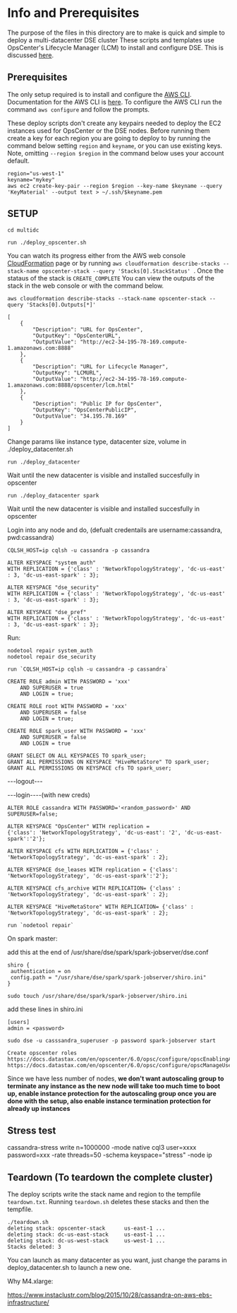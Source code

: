 # Info and Prerequisites

The purpose of the files in this directory are to make is quick and simple to deploy a multi-datacenter DSE cluster
These scripts and templates use OpsCenter's Lifecycle Manager (LCM) to install and configure DSE. This is discussed [here](./LCM.md).

## Prerequisites

The only setup required is to install and configure the [AWS CLI](http://docs.aws.amazon.com/cli/latest/userguide/installing.html).  Documentation for the AWS CLI is [here](http://docs.aws.amazon.com/AWSCloudFormation/latest/UserGuide/cfn-using-cli.html).  To configure the AWS CLI run the command `aws configure` and follow the prompts.

These deploy scripts don't create any keypairs needed to deploy the EC2 instances used for OpsCenter or the DSE nodes. Before running them create a key for each region you are going to deploy to by running the command below setting `region` and `keyname`, or you can use existing keys. Note, omitting `--region $region` in the command below uses your account default.

```
region="us-west-1"
keyname="mykey"
aws ec2 create-key-pair --region $region --key-name $keyname --query 'KeyMaterial' --output text > ~/.ssh/$keyname.pem
```

SETUP
-----

```
cd multidc

run ./deploy_opscenter.sh
```

You can watch its progress either from the AWS web console [CloudFormation](https://console.aws.amazon.com/cloudformation/home) page or by running `aws cloudformation describe-stacks --stack-name opscenter-stack --query 'Stacks[0].StackStatus' `. Once the stataus of the stack is `CREATE_COMPLETE` You can view the outputs of the stack in the web console or with the command below.

```
aws cloudformation describe-stacks --stack-name opscenter-stack --query 'Stacks[0].Outputs[*]'

[
    {
        "Description": "URL for OpsCenter",
        "OutputKey": "OpsCenterURL",
        "OutputValue": "http://ec2-34-195-78-169.compute-1.amazonaws.com:8888"
    },
    {
        "Description": "URL for Lifecycle Manager",
        "OutputKey": "LCMURL",
        "OutputValue": "http://ec2-34-195-78-169.compute-1.amazonaws.com:8888/opscenter/lcm.html"
    },
    {
        "Description": "Public IP for OpsCenter",
        "OutputKey": "OpsCenterPublicIP",
        "OutputValue": "34.195.78.169"
    }
]
```
Change params like instance type, datacenter size, volume in ./deploy_datacenter.sh

```
run ./deploy_datacenter
```

Wait until the new datacenter is visible and installed succesfully in opscenter

```
run ./deploy_datacenter spark
```

Wait until the new datacenter is visible and installed succesfully in opscenter

Login into any node and do, (defualt credentails are username:cassandra, pwd:cassandra)

```
CQLSH_HOST=ip cqlsh -u cassandra -p cassandra

ALTER KEYSPACE "system_auth" 
WITH REPLICATION = {'class' : 'NetworkTopologyStrategy', 'dc-us-east' : 3, 'dc-us-east-spark' : 3};

ALTER KEYSPACE "dse_security" 
WITH REPLICATION = {'class' : 'NetworkTopologyStrategy', 'dc-us-east' : 3, 'dc-us-east-spark' : 3};

ALTER KEYSPACE "dse_pref" 
WITH REPLICATION = {'class' : 'NetworkTopologyStrategy', 'dc-us-east' : 3, 'dc-us-east-spark' : 3};
```

Run:
```
nodetool repair system_auth
nodetool repair dse_security
```

```
run `CQLSH_HOST=ip cqlsh -u cassandra -p cassandra`

CREATE ROLE admin WITH PASSWORD = 'xxx' 
    AND SUPERUSER = true 
    AND LOGIN = true;

CREATE ROLE root WITH PASSWORD = 'xxx' 
    AND SUPERUSER = false 
    AND LOGIN = true;

CREATE ROLE spark_user WITH PASSWORD = 'xxx'
	AND SUPERUSER = false
	AND LOGIN = true

GRANT SELECT ON ALL KEYSPACES TO spark_user;
GRANT ALL PERMISSIONS ON KEYSPACE "HiveMetaStore" TO spark_user;
GRANT ALL PERMISSIONS ON KEYSPACE cfs TO spark_user;
```

---logout---

---login----(with new creds)

```
ALTER ROLE cassandra WITH PASSWORD='<random_password>' AND SUPERUSER=false;

ALTER KEYSPACE "OpsCenter" WITH replication =
{'class': 'NetworkTopologyStrategy', 'dc-us-east': '2', 'dc-us-east-spark':'2'};

ALTER KEYSPACE cfs WITH REPLICATION = {'class' : 'NetworkTopologyStrategy', 'dc-us-east-spark' : 2};

ALTER KEYSPACE dse_leases WITH replication = {'class': 'NetworkTopologyStrategy', 'dc-us-east-spark':'2'};

ALTER KEYSPACE cfs_archive WITH REPLICATION= {'class' : 'NetworkTopologyStrategy', 'dc-us-east-spark' : 2};
	
ALTER KEYSPACE "HiveMetaStore" WITH REPLICATION= {'class' : 'NetworkTopologyStrategy', 'dc-us-east-spark' : 2};
```

```
run `nodetool repair`
```

On spark master:

add this at the end of /usr/share/dse/spark/spark-jobserver/dse.conf 

```
shiro {
 authentication = on
 config.path = "/usr/share/dse/spark/spark-jobserver/shiro.ini"
}
```


```
sudo touch /usr/share/dse/spark/spark-jobserver/shiro.ini
```

add these lines in shiro.ini

```
[users]
admin = <password>
```

```
sudo dse -u casssandra_superuser -p password spark-jobserver start
```

```
Create opscenter roles
https://docs.datastax.com/en/opscenter/6.0/opsc/configure/opscEnablingAuth.html
https://docs.datastax.com/en/opscenter/6.0/opsc/configure/opscManageUsers.html
```

Since we have less number of nodes, **we don't want autoscaling group to
terminate any instance as the new node will take too much time to boot up,
enable instance protection for the autoscaling group once you are done with the setup, also enable instance termination protection for already up instances**

Stress test
--
cassandra-stress write n=1000000 -mode native cql3 user=xxxx password=xxx -rate threads=50 -schema keyspace="stress" -node ip


Teardown (To teardown the complete cluster)
-------------------------------------------
The deploy scripts write the stack name and region to the tempfile `teardown.txt`. Running `teardown.sh` deletes these stacks and then the tempfile.

```
./teardown.sh
deleting stack: opscenter-stack 	 us-east-1 ...
deleting stack: dc-us-east-stack 	 us-east-1 ...
deleting stack: dc-us-west-stack 	 us-west-1 ...
Stacks deleted: 3
```


You can launch as many datacenter as you want, just change the params in deploy_datacenter.sh to launch a new one.

Why M4.xlarge: 

https://www.instaclustr.com/blog/2015/10/28/cassandra-on-aws-ebs-infrastructure/
